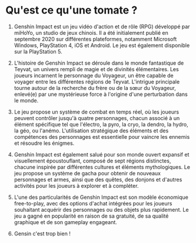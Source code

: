 # Qu'est ce qu'une tomate ?

1. Genshin Impact est un jeu vidéo d'action et de rôle (RPG) développé par miHoYo, un studio de jeux chinois. Il a été initialement publié en septembre 2020 sur différentes plateformes, notamment Microsoft Windows, PlayStation 4, iOS et Android. Le jeu est également disponible sur la PlayStation 5.

2. L'histoire de Genshin Impact se déroule dans le monde fantastique de Teyvat, un univers rempli de magie et de divinités élémentaires. Les joueurs incarnent le personnage du Voyageur, un être capable de voyager entre les différentes régions de Teyvat. L'intrigue principale tourne autour de la recherche du frère ou de la sœur du Voyageur, enlevé(e) par une mystérieuse force à l'origine d'une perturbation dans le monde.

3. Le jeu propose un système de combat en temps réel, où les joueurs peuvent contrôler jusqu'à quatre personnages, chacun associé à un élément spécifique tel que l'électro, la pyro, la cryo, la dendro, la hydro, la géo, ou l'anémo. L'utilisation stratégique des éléments et des compétences des personnages est essentielle pour vaincre les ennemis et résoudre les énigmes.

4. Genshin Impact est également salué pour son monde ouvert expansif et visuellement époustouflant, composé de sept régions distinctes, chacune inspirée par différentes cultures et éléments mythologiques. Le jeu propose un système de gacha pour obtenir de nouveaux personnages et armes, ainsi que des quêtes, des donjons et d'autres activités pour les joueurs à explorer et à compléter.

5. L'une des particularités de Genshin Impact est son modèle économique free-to-play, avec des options d'achat intégrées pour les joueurs souhaitant acquérir des personnages ou des objets plus rapidement. Le jeu a gagné en popularité en raison de sa gratuité, de sa qualité graphique et de son gameplay engageant.

6. Gensin c'est trop bien !